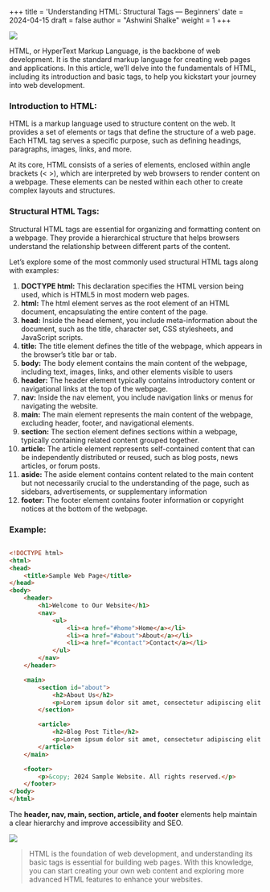 +++
title = 'Understanding HTML: Structural Tags — Beginners'
date = 2024-04-15
draft = false
author = "Ashwini Shalke"
weight = 1
+++



![](https://cdn-images-1.medium.com/max/1600/1*cgj7j0bkyCplP9hpFG43Wg.png)

HTML, or HyperText Markup Language, is the backbone of web development. It is the standard markup language for creating web pages and applications. In this article, we’ll delve into the fundamentals of HTML, including its introduction and basic tags, to help you kickstart your journey into web development.

### Introduction to HTML:

HTML is a markup language used to structure content on the web. It provides a set of elements or tags that define the structure of a web page. Each HTML tag serves a specific purpose, such as defining headings, paragraphs, images, links, and more.

At its core, HTML consists of a series of elements, enclosed within angle brackets (< >), which are interpreted by web browsers to render content on a webpage. These elements can be nested within each other to create complex layouts and structures.

### Structural HTML Tags:

Structural HTML tags are essential for organizing and formatting content on a webpage. They provide a hierarchical structure that helps browsers understand the relationship between different parts of the content.

Let’s explore some of the most commonly used structural HTML tags along with examples:

1.  **DOCTYPE html:** This declaration specifies the HTML version being used, which is HTML5 in most modern web pages.
2.  **html:** The html element serves as the root element of an HTML document, encapsulating the entire content of the page.
3.  **head:** Inside the head element, you include meta-information about the document, such as the title, character set, CSS stylesheets, and JavaScript scripts.
4.  **title:** The title element defines the title of the webpage, which appears in the browser’s title bar or tab.
5.  **body:** The body element contains the main content of the webpage, including text, images, links, and other elements visible to users
6.  **header:** The header element typically contains introductory content or navigational links at the top of the webpage.
7.  **nav:** Inside the nav element, you include navigation links or menus for navigating the website.
8.  **main:** The main element represents the main content of the webpage, excluding header, footer, and navigational elements.
9.  **section:** The section element defines sections within a webpage, typically containing related content grouped together.
10.  **article:** The article element represents self-contained content that can be independently distributed or reused, such as blog posts, news articles, or forum posts.
11.  **aside:** The aside element contains content related to the main content but not necessarily crucial to the understanding of the page, such as sidebars, advertisements, or supplementary information
12.  **footer:** The footer element contains footer information or copyright notices at the bottom of the webpage.

### Example:

```html

<!DOCTYPE html>
<html>
<head>
    <title>Sample Web Page</title>
</head>
<body>
    <header>
        <h1>Welcome to Our Website</h1>
        <nav>
            <ul>
                <li><a href="#home">Home</a></li>
                <li><a href="#about">About</a></li>
                <li><a href="#contact">Contact</a></li>
            </ul>
        </nav>
    </header>

    <main>
        <section id="about">
            <h2>About Us</h2>
            <p>Lorem ipsum dolor sit amet, consectetur adipiscing elit. Sed aliquet ac urna non ultricies.</p>
        </section>

        <article>
            <h2>Blog Post Title</h2>
            <p>Lorem ipsum dolor sit amet, consectetur adipiscing elit. Sed aliquet ac urna non ultricies.</p>
        </article>
    </main>

    <footer>
        <p>&copy; 2024 Sample Website. All rights reserved.</p>
    </footer>
</body>
</html>
```

The **header, nav, main, section, article, and footer** elements help maintain a clear hierarchy and improve accessibility and SEO.


![](https://cdn-images-1.medium.com/max/2400/1*a2pyQsWxHes7XoGKU-LQzQ.png)


> HTML is the foundation of web development, and understanding its basic tags is essential for building web pages. With this knowledge, you can start creating your own web content and exploring more advanced HTML features to enhance your websites.